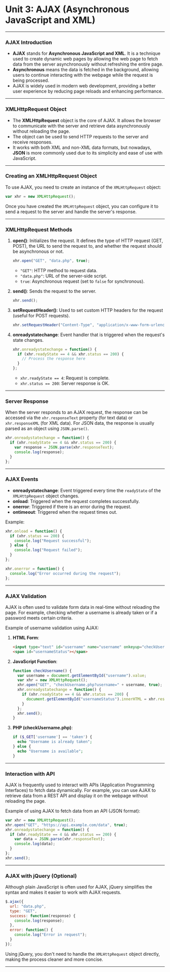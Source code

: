 # Unit 3: AJAX (Asynchronous JavaScript and XML)

---

### **AJAX Introduction**

- **AJAX** stands for **Asynchronous JavaScript and XML**. It is a technique used to create dynamic web pages by allowing the web page to fetch data from the server asynchronously without refreshing the entire page.
- **Asynchronous** means the data is fetched in the background, allowing users to continue interacting with the webpage while the request is being processed.
- AJAX is widely used in modern web development, providing a better user experience by reducing page reloads and enhancing performance.

---

### **XMLHttpRequest Object**

- The **XMLHttpRequest** object is the core of AJAX. It allows the browser to communicate with the server and retrieve data asynchronously without reloading the page.
- The object can be used to send HTTP requests to the server and receive responses.
- It works with both XML and non-XML data formats, but nowadays, **JSON** is more commonly used due to its simplicity and ease of use with JavaScript.

---

### **Creating an XMLHttpRequest Object**

To use AJAX, you need to create an instance of the `XMLHttpRequest` object:

```javascript
var xhr = new XMLHttpRequest();
```

Once you have created the `XMLHttpRequest` object, you can configure it to send a request to the server and handle the server's response.

---

### **XMLHttpRequest Methods**

1. **open()**: Initializes the request. It defines the type of HTTP request (GET, POST), the URL to send the request to, and whether the request should be asynchronous or not.
   ```javascript
   xhr.open("GET", "data.php", true);
   ```
   - `"GET"`: HTTP method to request data.
   - `"data.php"`: URL of the server-side script.
   - `true`: Asynchronous request (set to `false` for synchronous).

2. **send()**: Sends the request to the server.
   ```javascript
   xhr.send();
   ```

3. **setRequestHeader()**: Used to set custom HTTP headers for the request (useful for POST requests).
   ```javascript
   xhr.setRequestHeader("Content-Type", "application/x-www-form-urlencoded");
   ```

4. **onreadystatechange**: Event handler that is triggered when the request's state changes.
   ```javascript
   xhr.onreadystatechange = function() {
     if (xhr.readyState == 4 && xhr.status == 200) {
       // Process the response here
     }
   };
   ```
   - `xhr.readyState == 4`: Request is complete.
   - `xhr.status == 200`: Server response is OK.

---

### **Server Response**

When the server responds to an AJAX request, the response can be accessed via the `xhr.responseText` property (for text data) or `xhr.responseXML` (for XML data). For JSON data, the response is usually parsed as an object using `JSON.parse()`.

```javascript
xhr.onreadystatechange = function() {
  if (xhr.readyState == 4 && xhr.status == 200) {
    var response = JSON.parse(xhr.responseText);
    console.log(response);
  }
};
```

---

### **AJAX Events**

- **onreadystatechange**: Event triggered every time the `readyState` of the `XMLHttpRequest` object changes.
- **onload**: Triggered when the request completes successfully.
- **onerror**: Triggered if there is an error during the request.
- **ontimeout**: Triggered when the request times out.

Example:

```javascript
xhr.onload = function() {
  if (xhr.status == 200) {
    console.log("Request successful");
  } else {
    console.log("Request failed");
  }
};

xhr.onerror = function() {
  console.log("Error occurred during the request");
};
```

---

### **AJAX Validation**

AJAX is often used to validate form data in real-time without reloading the page. For example, checking whether a username is already taken or if a password meets certain criteria.

Example of username validation using AJAX:

1. **HTML Form**:
   ```html
   <input type="text" id="username" name="username" onkeyup="checkUsername()">
   <span id="usernameStatus"></span>
   ```

2. **JavaScript Function**:
   ```javascript
   function checkUsername() {
     var username = document.getElementById("username").value;
     var xhr = new XMLHttpRequest();
     xhr.open("GET", "checkUsername.php?username=" + username, true);
     xhr.onreadystatechange = function() {
       if (xhr.readyState == 4 && xhr.status == 200) {
         document.getElementById("usernameStatus").innerHTML = xhr.responseText;
       }
     };
     xhr.send();
   }
   ```

3. **PHP (checkUsername.php)**:
   ```php
   if ($_GET['username'] == 'taken') {
     echo "Username is already taken";
   } else {
     echo "Username is available";
   }
   ```

---

### **Interaction with API**

AJAX is frequently used to interact with APIs (Application Programming Interfaces) to fetch data dynamically. For example, you can use AJAX to retrieve data from a REST API and display it on the webpage without reloading the page.

Example of using AJAX to fetch data from an API (JSON format):

```javascript
var xhr = new XMLHttpRequest();
xhr.open("GET", "https://api.example.com/data", true);
xhr.onreadystatechange = function() {
  if (xhr.readyState == 4 && xhr.status == 200) {
    var data = JSON.parse(xhr.responseText);
    console.log(data);
  }
};
xhr.send();
```

---

### **AJAX with jQuery (Optional)**

Although plain JavaScript is often used for AJAX, jQuery simplifies the syntax and makes it easier to work with AJAX requests.

```javascript
$.ajax({
  url: "data.php",
  type: "GET",
  success: function(response) {
    console.log(response);
  },
  error: function() {
    console.log("Error in request");
  }
});
```

Using jQuery, you don't need to handle the `XMLHttpRequest` object directly, making the process cleaner and more concise.

---
